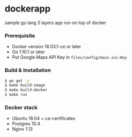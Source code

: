 # dockerapp

sample go lang 3 layers app run on top of docker

### Prerequisite
- Docker version 18.03.1-ce or later
- Go 1.10.1 or later
- Put Google Maps API Key in `files/config/main.ini:Key`

### Build & Installation
```sh
$ go get -u
$ make build-image
$ make build-docker
$ make run
```

### Docker stack
- Ubuntu 18.04 + ca-certificates
- Postgres 10.4
- Nginx 1.13
